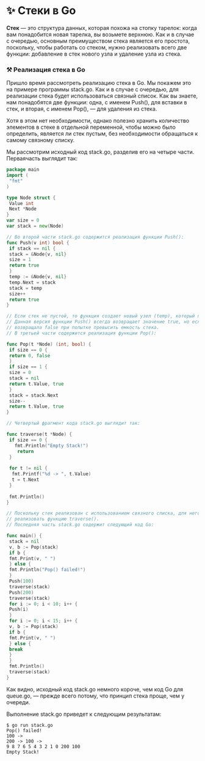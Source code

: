 # ✨ Стеки в Go

**Стек** — это структура данных, которая похожа на стопку тарелок: когда вам понадобится новая тарелка, вы возьмете верхнюю.
Как и в случае с очередью, основным преимуществом стека является его простота, поскольку, чтобы работать со стеком, нужно реализовать всего две функции:
добавление в стек нового узла и удаление узла из стека.

### ⚒ Реализация стека в Go

Пришло время рассмотреть реализацию стека в Go. Мы покажем это на примере программы stack.go. 
Как и в случае с очередью, для реализации стека будет использоваться связный список. Как вы знаете, нам понадобятся две функции: одна, с именем Push(), 
для вставки в стек, и вторая, с именем Pop(), — для удаления из стека.

Хотя в этом нет необходимости, однако полезно хранить количество элементов в стеке в отдельной переменной, чтобы можно было определить, является ли стек
пустым, без необходимости обращаться к самому связному списку.

Мы рассмотрим исходный код stack.go, разделив его на четыре части. 
Перваячасть выглядит так:

```go
package main
import (
 "fmt"
)

type Node struct {
 Value int
 Next *Node
}
var size = 0
var stack = new(Node)

// Во второй части stack.go содержится реализация функции Push():
func Push(v int) bool {
 if stack == nil {
 stack = &Node{v, nil}
 size = 1
 return true
 }
 temp := &Node{v, nil}
 temp.Next = stack
 stack = temp
 size++
 return true
}

// Если стек не пустой, то функция создает новый узел (temp), который помещается перед текущим стеком. Затем новый узел становится головным узлом стека.
// Данная версия функции Push() всегда возвращает значение true, но если занимаемое стеком пространство ограниченно, то можно изменить код так, чтобы функция
// возвращала false при попытке превысить емкость стека.
// В третьей части содержится реализация функции Pop():

func Pop(t *Node) (int, bool) {
 if size == 0 {
 return 0, false
 }
 if size == 1 {
 size = 0
 stack = nil
 return t.Value, true
 }
 stack = stack.Next
 size--
 return t.Value, true
}

// Четвертый фрагмент кода stack.go выглядит так:

func traverse(t *Node) {
 if size == 0 {
   fmt.Println("Empty Stack!")
    return
 }
 
 for t != nil {
  fmt.Printf("%d -> ", t.Value)
  t = t.Next
 }
 
 fmt.Println()
}

// Поскольку стек реализован с использованием связного списка, для него можно
// реализовать функцию traverse().
// Последняя часть stack.go содержит следующий код Go:

func main() {
 stack = nil
 v, b := Pop(stack)
 if b {
 fmt.Print(v, " ")
 } else {
 fmt.Println("Pop() failed!")
 }
 Push(100)
 traverse(stack)
 Push(200)
 traverse(stack)
 for i := 0; i < 10; i++ {
 Push(i)
 }
 for i := 0; i < 15; i++ {
 v, b := Pop(stack)
 if b {
 fmt.Print(v, " ")
 } else {
 break
 }
 }
 fmt.Println()
 traverse(stack)
}
```

Как видно, исходный код stack.go немного короче, чем код Go для queue.go, —
прежде всего потому, что принцип стека проще, чем у очереди.

Выполнение stack.go приведет к следующим результатам:

```
$ go run stack.go
Pop() failed!
100 ->
200 -> 100 ->
9 8 7 6 5 4 3 2 1 0 200 100
Empty Stack!
```

